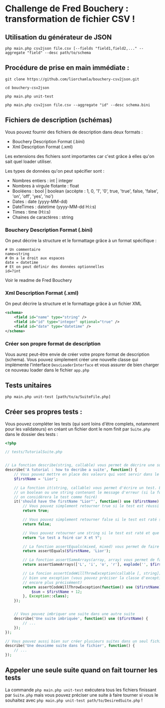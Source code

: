 # Challenge de Fred Bouchery : transformation de fichier CSV !

## Utilisation du générateur de JSON

`php main.php csv2json file.csv [--fields "field1,field2,..." --aggregate "field" --desc path/to/schema`

## Procédure de prise en main immédiate :

```
git clone https://github.com/liorchamla/bouchery-csv2json.git

cd bouchery-csv2json

php main.php unit-test

php main.php csv2json file.csv --aggregate "id" --desc schema.bini
```

## Fichiers de description (schémas)

Vous pouvez fournir des fichiers de description dans deux formats :

- Bouchery Description Format (.bini)
- Xml Description Format (.xml)

Les extensions des fichiers sont importantes car c'est grâce à elles qu'on sait quel loader utiliser.

Les types de données qu'on peut spécifier sont :
* Nombres entiers : int | integer
* Nombres à virgule flotante : float
* Booléens : bool | boolean (accèpte : 1, 0, '1', '0', true, 'true', false, 'false', 'on', 'off', 'yes', 'no')
* Dates : date (yyyy-MM-dd)
* DateTimes : datetime (yyyy-MM-dd H:i:s)
* Times : time (H:i:s)
* Chaines de caractères : string

### Bouchery Description Format (.bini)

On peut décrire la structure et le formattage grâce à un format spécifique :

```
# Un commentaire
name=string
# On a le droit aux espaces
date = datetime
# Et on peut définir des données optionnelles
id=?int
```

Voir le readme de Fred Bouchery

### Xml Description Format (.xml)

On peut décrire la structure et le formattage grâce à un fichier XML

```xml
<schema>
    <field id="name" type="string" />
    <field id="id" type="integer" optional="true" />
    <field id="date" type="datetime" />
</schema>
```

### Créer son propre format de description 
Vous aurez peut-être envie de créer votre propre format de description (schema). Vous pouvez simplement créer une nouvelle classe qui implémente l'interface `DescLoaderInterface` et vous assurer de bien charger ce nouveau loader dans le fichier `app.php`


## Tests unitaires

`php main.php unit-test [path/to/a/SuiteFile.php]`

## Créer ses propres tests :

Vous pouvez compléter les tests (qui sont loins d'être complets, notamment pour les validateurs) en créant un fichier dont le nom finit par `Suite.php` dans le dossier des tests :

```php
<?php

// tests/TutorialSuite.php


// La fonction describe(string, callable) vous permet de décrire une suite de tests :
describe('A tutorial : how to decribe a suite', function() {
    // Vous pouvez mettre en place des valeurs qui vont servir dans le reste de la suite
    $firstName = 'Lior';

    // La fonction it(string, callable) vous permet d'écrire un test. Elle doit forcément retourner
    // un boolean ou une string contenant le message d'erreur (si la fonction retourne une string
    // on considérera le test comme foiré)
    it('should have the firstName "Lior"', function() use ($firstName) {
        // Vous pouvez simplement retourner true si le test est réussi selon vos critères
        return true;

        // Vous pouvez simplement retourner false si le test est raté selon vos critères
        return false;

        // Vous pouvez retourner une string si le test est raté et que vous voulez expliquer pourquoi
        return "Le test a foiré car X et Y";

        // La fonction assertEquals(mixed, mixed) vous permet de faire une comparaison stricte entre deux valeurs
        return assertEquals($firstName, 'Lior');

        // La fonction assertSameArrays(array, array) vous permet de faire une vérification entre deux tableaux
        return assertSameArrays(['L', 'i', 'o', 'r'], explode('', $firstName));

        // La foncion assertCodeWillThrowException(callable [, string]) vous permet de vérifier qu'un code lance
        // bien une exception (vous pouvez préciser la classe d'exception attendue si vous voulez tester
        // encore plus précisément)
        return assertCodeWillThrowException(function() use ($firstName) {
            $sum = $firstName + 12;
        }, Exception::class);
    });


    // Vous pouvez imbriquer une suite dans une autre suite
    describe('Une suite imbriquée', function() use ($firstName) {
        // ...
    });
});

// Vous pouvez aussi bien sur créer plusieurs suites dans un seul fichier
describe('Une deuxième suite dans le fichier', function() {
    // ...
});
```

## Appeler une seule suite quand on fait tourner les tests

La commande `php main.php unit-test` exécutera tous les fichiers finissant par `Suite.php` mais vous pouvez préciser une suite à faire tourner si vous le souhaitez avec `php main.php unit-test path/to/DesiredSuite.php` !
